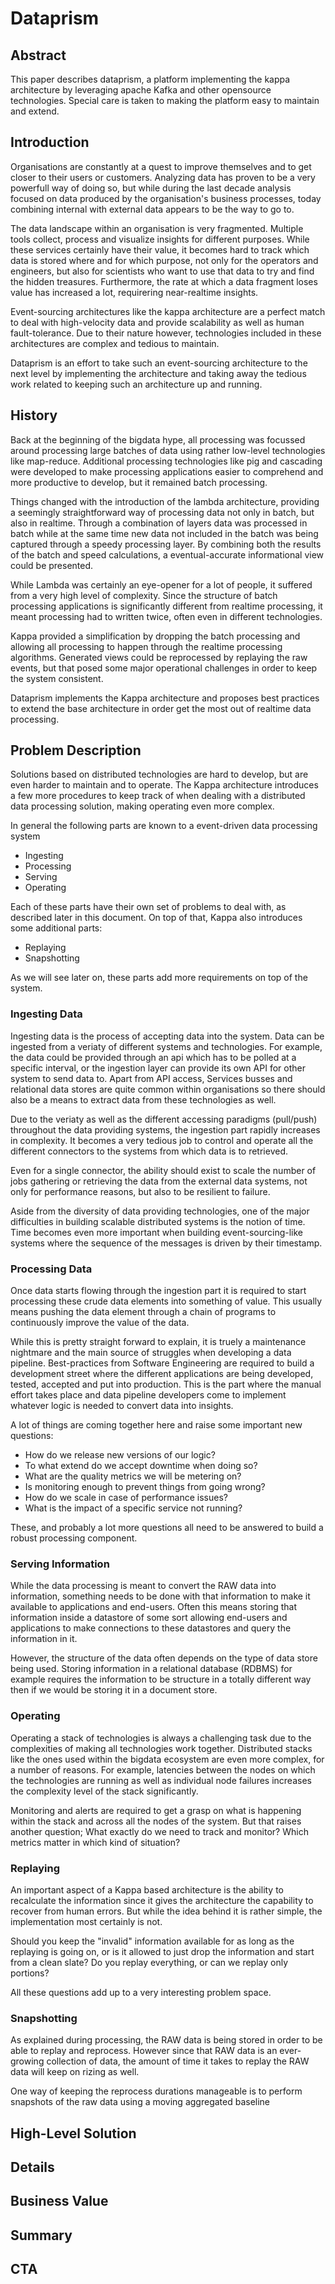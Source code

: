 # Dataprism

## Abstract

This paper describes dataprism, a platform implementing the kappa architecture by leveraging apache Kafka and other opensource technologies. Special care is taken to making the platform easy to maintain and extend.

## Introduction

Organisations are constantly at a quest to improve themselves and to get closer to their users or customers. Analyzing data has proven to be a very powerfull way of doing so, but while during the last decade analysis focused on data produced by the organisation's business processes, today combining internal with external data appears to be the way to go to.

The data landscape within an organisation is very fragmented. Multiple tools collect, process and visualize insights for different purposes. While these services certainly have their value, it becomes hard to track which data is stored where and for which purpose, not only for the operators and engineers, but also for scientists who want to use that data to try and find the hidden treasures. Furthermore, the rate at which a data fragment loses value has increased a lot, requirering near-realtime insights.

Event-sourcing architectures like the kappa architecture are a perfect match to deal with high-velocity data and provide scalability as well as human fault-tolerance. Due to their nature however, technologies included in these architectures are complex and tedious to maintain.

Dataprism is an effort to take such an event-sourcing architecture to the next level by implementing the architecture and taking away the tedious work related to keeping such an architecture up and running.

## History

Back at the beginning of the bigdata hype, all processing was focussed around processing large batches of data using rather low-level technologies like map-reduce. Additional processing technologies like pig and cascading were developed to make processing applications easier to comprehend and more productive to develop, but it remained batch processing. 

Things changed with the introduction of the lambda architecture, providing a seemingly straightforward way of processing data not only in batch, but also in realtime. Through a combination of layers data was processed in batch while at the same time new data not included in the batch was being captured through a speedy processing layer. By combining both the results of the batch and speed calculations, a eventual-accurate informational view could be presented.

While Lambda was certainly an eye-opener for a lot of people, it suffered from a very high level of complexity. Since the structure of batch processing applications is significantly different from realtime processing, it meant processing had to written twice, often even in different technologies.

Kappa provided a simplification by dropping the batch processing and allowing all processing to happen through the realtime processing algorithms. Generated views could be reprocessed by replaying the raw events, but that posed some major operational challenges in order to keep the system consistent.

Dataprism implements the Kappa architecture and proposes best practices to extend the base architecture in order get the most out of realtime data processing.

## Problem Description

Solutions based on distributed technologies are hard to develop, but are even harder to maintain and to operate. The Kappa architecture introduces a few more procedures to keep track of when dealing with a distributed data processing solution, making operating even more complex.

In general the following parts are known to a event-driven data processing system

- Ingesting
- Processing
- Serving
- Operating

Each of these parts have their own set of problems to deal with, as described later in this document. On top  of that, Kappa also introduces some additional parts:

- Replaying
- Snapshotting

As we will see later on, these parts add more requirements on top of the system.

### Ingesting Data

Ingesting data is the process of accepting data into the system. Data can be ingested from a veriaty of different systems and technologies. For example, the data could be provided through an api which has to be polled at a specific interval, or the ingestion layer can provide its own API for other system to send data to. Apart from API access, Services busses and relational data stores are quite common within organisations so there should also be a means to extract data from these technologies as well.

Due to the veriaty as well as the different accessing paradigms (pull/push) throughout the data providing systems, the ingestion part rapidly increases in complexity. It becomes a very tedious job to control and operate all the different connectors to the systems from which data is to retrieved.

Even for a single connector, the ability should exist to scale the number of jobs gathering or retrieving the data from the external data systems, not only for performance reasons, but also to be resilient to failure. 

Aside from the diversity of data providing technologies, one of the major difficulties in building scalable distributed systems is the notion of time. Time becomes even more important when building event-sourcing-like systems where the sequence of the messages is driven by their timestamp.

### Processing Data

Once data starts flowing through the ingestion part it is required to start processing these crude data elements into something of value. This usually means pushing the data element through a chain of programs to continuously improve the value of the data. 

While this is pretty straight forward to explain, it is truely a maintenance nightmare and the main source of struggles when developing a data pipeline. Best-practices from Software Engineering are required to build a development street where the different applications are being developed, tested, accepted and put into production. This is the part where the manual effort takes place and data pipeline developers come to implement whatever logic is needed to convert data into insights.

A lot of things are coming together here and raise some important new questions:

- How do we release new versions of our logic?
- To what extend do we accept downtime when doing so?
- What are the quality metrics we will be metering on?
- Is monitoring enough to prevent things from going wrong?
- How do we scale in case of performance issues?
- What is the impact of a specific service not running?

These, and probably a lot more questions all need to be answered to build a robust processing component.

### Serving Information

While the data processing is meant to convert the RAW data into information, something needs to be done with that information to make it available to applications and end-users. Often this means storing that information inside a datastore of some sort allowing end-users and applications to make connections to these datastores and query the information in it.

However, the structure of the data often depends on the type of data store being used. Storing information in a relational database (RDBMS) for example requires the information to be structure in a totally different way then if we would be storing it in a document store.

### Operating

Operating a stack of technologies is always a challenging task due to the complexities of making all technologies work together. Distributed stacks like the ones used within the bigdata ecosystem are even more complex, for a number of reasons. For example, latencies between the nodes on which the technologies are running as well as individual node failures increases the complexity level of the stack significantly.

Monitoring and alerts are required to get a grasp on what is happening within the stack and across all the nodes of the system. But that raises another question; What exactly do we need to track and monitor? Which metrics matter in which kind of situation?

### Replaying

An important aspect of a Kappa based architecture is the ability to recalculate the information since it gives the architecture the capability to recover from human errors. But while the idea behind it is rather simple, the implementation most certainly is not.

Should you keep the "invalid" information available for as long as the replaying is going on, or is it allowed to just drop the information and start from a clean slate? Do you replay everything, or can we replay only portions?

All these questions add up to a very interesting problem space.

### Snapshotting

As explained during processing, the RAW data is being stored in order to be able to replay and reprocess. However since that RAW data is an ever-growing collection of data, the amount of time it takes to replay the RAW data will keep on rizing as well.

One way of keeping the reprocess durations manageable is to perform snapshots of the raw data using a moving aggregated baseline 

## High-Level Solution

## Details

## Business Value

## Summary

## CTA
